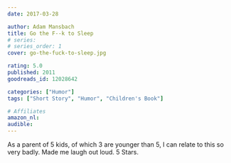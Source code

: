 ```yaml
---
date: 2017-03-28

author: Adam Mansbach
title: Go the F--k to Sleep
# series: 
# series_order: 1
cover: go-the-fuck-to-sleep.jpg

rating: 5.0
published: 2011
goodreads_id: 12028642

categories: ["Humor"]
tags: ["Short Story", "Humor", "Children's Book"]

# Affiliates
amazon_nl: 
audible: 
---
```


As a parent of 5 kids, of which 3 are younger than 5, I can relate to this so very badly. Made me laugh out loud. 5 Stars.

